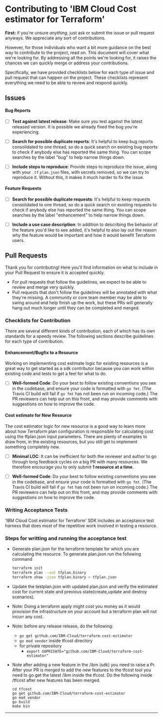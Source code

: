 # Contributing to 'IBM Cloud Cost estimator for Terraform'

**First:** if you're unsure  _anything_, just ask or submit the issue or pull request anyways. We appreciate any sort of contributions.

However, for those individuals who want a bit more guidance on the best way to contribute to the project, read on. This document will cover what we're looking for. By addressing all the points we're looking for, it raises the chances we can quickly merge or address your contributions.

Specifically, we have provided checklists below for each type of issue and pull request that can happen on the project. These checklists represent everything we need to be able to review and respond quickly.

## Issues


#### Bug Reports

 - [ ] __Test against latest release__: Make sure you test against the latest released version. It is possible we already fixed the bug you're experiencing.

 - [ ] __Search for possible duplicate reports__: It's helpful to keep bug reports consolidated to one thread, so do a quick search on existing bug reports to check if anybody else has reported the same thing. You can scope searches by the label "bug" to help narrow things down.

 - [ ] __Include steps to reproduce__: Provide steps to reproduce the issue, along with your `.tf` `plan.json` files, with secrets removed, so we can try to reproduce it. Without this, it makes it much harder to fix the issue.

#### Feature Requests

 - [ ] __Search for possible duplicate requests__: It's helpful to keep requests consolidated to one thread, so do a quick search on existing requests to check if anybody else has reported the same thing. You can scope searches by the label "enhancement" to help narrow things down.

 - [ ] __Include a use case description__: In addition to describing the behavior of the feature you'd like to see added, it's helpful to also lay out the reason why the feature would be important and how it would benefit Terraform users.


## Pull Requests

Thank you for contributing! Here you'll find information on what to include in your Pull Request to ensure it is accepted quickly.

 * For pull requests that follow the guidelines, we expect to be able to review and merge very quickly.
 * Pull requests that don't follow the guidelines will be annotated with what they're missing. A community or core team member may be able to swing around and help finish up the work, but these PRs will generally hang out much longer until they can be completed and merged.

### Checklists for Contribution

There are several different kinds of contribution, each of which has its own standards for a speedy review. The following sections describe guidelines for each type of contribution.


#### Enhancement/Bugfix to a Resource

Working on implementing cost estimate logic for existing resources is a great way to get started as a sdk contributor because you can work within existing code and tests to get a feel for what to do.

 - [ ] __Well-formed Code__: Do your best to follow existing conventions you see in the codebase, and ensure your code is formatted with `go fmt`. (The Travis CI build will fail if `go fmt` has not been run on incoming code.) The PR reviewers can help out on this front, and may provide comments with suggestions on how to improve the code.

#### Cost estimate for New Resource

The cost estimator logic for new resource is a good way to learn more about how Terraform plan configuration is responsible for calculating cost using the tfplan.json input parameters. There are plenty of examples to draw from, in the existing resources, but you still get to implement something completely new.

 - [ ] __Minimal LOC__: It can be inefficient for both the reviewer and author to go through long feedback cycles on a big PR with many resources. We therefore encourage you to only submit **1 resource at a time**.

 - [ ] __Well-formed Code__: Do your best to follow existing conventions you see in the codebase, and ensure your code is formatted with `go fmt`. (The Travis CI build will fail if `go fmt` has not been run on incoming code.) The PR reviewers can help out on this front, and may provide comments with suggestions on how to improve the code.


### Writing Acceptance Tests

'IBM Cloud Cost estimator for Terraform' SDK includes an acceptance test harness that does most of the repetitive work involved in testing a resource.


### Steps for writting and running the acceptance test

* Generate plan.json for the terraform template for which you are calculating the resource. To  generate plan.json run the following command
  ```bash
  terraform init
  terraform plan --out tfplan.binary
  terraform show -json tfplan.binary > tfplan.json
  ``` 
* Update the testplan.json with updated plan.json and verify the estimated cost for current state and previous state(create,update and destroy scenarios).

* Note: Doing a terraform apply might cost you money as it would provision the infrastructure on your account but a terraform plan will not incurr any cost.

* Note: before any release release, do the following:
  * `go get github.com/IBM-Cloud/terraform-cost-estimator`
  * `go mod vendor` inside tfcost directory
  * for private repository 
    * `export GOPRIVATE="github.com/IBM-Cloud/terraform-cost-estimator"`

* Note after adding a new feature in the /ibm (sdk) you need to raise a Pr. After your PR is merged to add the new features to the tfcost tool you need to go get the latest /ibm inside the tfcost. 
  Do the following inside /tfcost after new features has been merged.
  ```
  cd tfcost
  go get github.com/IBM-Cloud/terraform-cost-estimator
  go mod vendor
  go build 
  make bin
  ```
  
---
